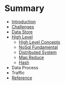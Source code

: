 # Summary

* [Introduction](README.md)
* [Challenges](challenges.md)
* [Data Store](data_store.md)
* [High Level](high_level.md)
   * [High Level Concepts](high_level_concepts.md)
   * [NoSql Fundamental](nosql_fundamental.md)
   * [Distributed System](distributed_system.md)
   * [Map Reduce](map_reduce.md)
   * [Hash](hash.md)
* Data Process
* Traffic
* [Reference](reference.md)

